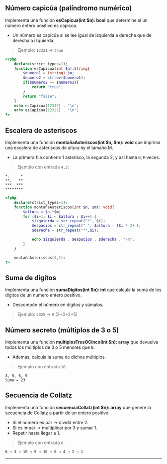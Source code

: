## Número capicúa (palíndromo numérico)

Implementa una función __esCapicua(int $n): bool__ que determine si un número entero positivo es capicúa.

- Un número es capicúa si se lee igual de izquierda a derecha que de derecha a izquierda.

> Ejemplo: `12321` → `true`

```php
<?php
    declare(strict_types=1);
    function esCapicua(int $n):String{
        $numero1 = (string) $n;
        $numero2 = strrev($numero1);
        if($numero2 == $numero1){
            return "true";
        } 
        return "false";
    }
    echo esCapicua(12345) . "\n";
    echo esCapicua(12321) . "\n";
?>
```

## Escalera de asteriscos

Implementa una función __montañaAsteriscos(int $n, $m): void__ que imprima una escalera de asteriscos de altura `N`y el tamaño M.

- La primera fila contiene 1 asterisco, la segunda 2, y así hasta `N`, `M` veces.

> Ejemplo con entrada `4,2`:

```text
*.     *
**.   **
***  ***
********
```

```php
<?php
    declare(strict_types=1);
    function montañaAsteriscos(int $n, $m): void{
        $altura = $n *$m;
        for ($i=1; $i < $altura ; $i++) { 
            $izquierda = str_repeat("*", $i);
            $espacios = str_repeat(" ", $altura - ($i * 2) );
            $derecha = str_repeat("*",$i);

            echo $izquierda . $espacios . $derecha . "\n";
        }
    }

    montañaAsteriscos(4,2);
?>
```

## Suma de dígitos

Implementa una función __sumaDigitos(int $n): int__ que calcule la suma de los dígitos de un número entero positivo.

- Descompón el número en dígitos y súmalos.

> Ejemplo: `2025` → `9` (2+0+2+5)

## Número secreto (múltiplos de 3 o 5)

Implementa una función __multiplosTresOCinco(int $n): array__ que devuelva todos los múltiplos de 3 o 5 menores que `N`.

- Además, calcula la suma de dichos múltiplos.

> Ejemplo con entrada `10`:

```code
3, 5, 6, 9
Suma = 23
```

## Secuencia de Collatz

Implementa una función __secuenciaCollatz(int $n): array__ que genere la secuencia de Collatz a partir de un entero positivo.

- Si el número es par → dividir entre 2.  
- Si es impar → multiplicar por 3 y sumar 1.  
- Repetir hasta llegar a 1.

> Ejemplo con entrada `6`:

```code
6 → 3 → 10 → 5 → 16 → 8 → 4 → 2 → 1
```

---
